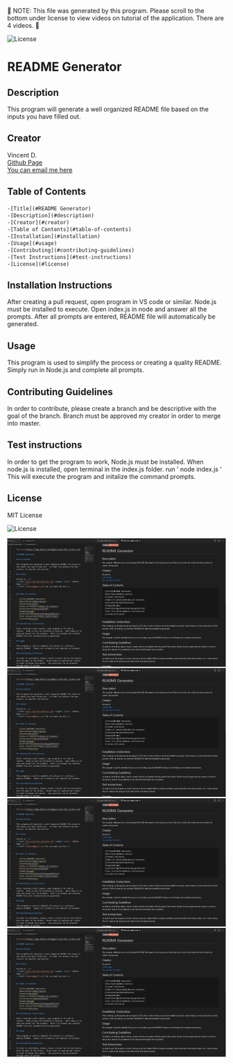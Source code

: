    
    
   📃 NOTE: This file was generated by this program.  Please scroll to the bottom under license to view videos on tutorial of the application.  There are 4 videos. 📃

  ![License](https://img.shields.io/badge/License-MIT_License-red)
    
  # README Generator

  ## Description

  This program will generate a well organized README file based on the inputs you have filled out.

  ## Creator

  Vincent D. <br>
  <a href='https://github.com/Cenzo-cmd' target='_blank'> Github Page</a><br>
  <a href="vrdphone@gmail.com">You can email me here</a>

  
  ## Table of Contents

    -[Title](#README Generator)
    -[Description](#description)
    -[Creator](#creator)
    -[Table of Contents](#table-of-contents)
    -[Installation](#installation)
    -[Usage](#usage)
    -[Contributing](#contributing-guidelines)
    -[Test Instructions](#test-instructions)
    -[License](#license)

  ## Installation Instructions

  After creating a pull request, open program in VS code or similar.  Node.js must be installed to execute.  Open index.js in node and answer all the prompts.  After all prompts are entered, README file will automatically be generated.

  ## Usage

  This program is used to simplify the process or creating a quality README.  Simply run in Node.js and complete all prompts. 

  ## Contributing Guidelines

  In order to contribute, please create a branch and be descriptive with the goal of the branch.  Branch must be approved my creator in order to merge into master.

  ## Test instructions

  In order to get the program to work, Node.js must be installed.  When node.js is installed, open terminal in the index.js folder.  run ' node index.js ' This will execute the program and initalize the command prompts.

  ## License
   
  MIT License

  ![License](https://img.shields.io/badge/License-MIT_License-red)
  
 [![Video 1](./img/readme1.png)](https://drive.google.com/file/d/18YyDJTiaEQ-wq-IhQa1iB_mr9R_p4Sac/view)
 [![Video 2](./img/readme1.png)](https://drive.google.com/file/d/140UKsM6QTMN3IQ-uE6fU9E-Xd5Rrk_EA/view)
 [![Video 3](./img/readme1.png)](https://drive.google.com/file/d/1hmJSIb8UQn_-CgHom5Qxr8Zk0Q1jCtIc/view)
 [![Video 4](./img/readme1.png)](https://drive.google.com/file/d/1Xr_kNRPwPjbETmvEMjHPOIkSCK3zVACq/view)
